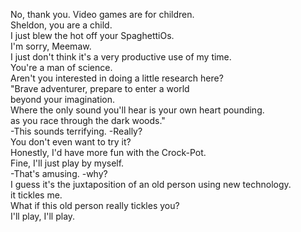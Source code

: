
No, thank you.  Video games are for children.         
Sheldon, you are a child.         
I just blew the hot off your SpaghettiOs.         
I'm sorry, Meemaw.         
I just don't think it's a very productive use of my time.         
You're a man of science.         
Aren't you interested in doing a little research here?         
"Brave adventurer, prepare to enter a world         
beyond your imagination.         
Where the only sound you'll hear is your own heart pounding.         
as you race through the dark woods."         
-This sounds terrifying.  -Really?         
You don't even want to try it?         
Honestly, I'd have more fun with the Crock-Pot.         
Fine, I'll just play by myself.         
-That's amusing.  -why?         
I guess it's the juxtaposition of an old person using new technology.         
it tickles me.         
What if this old person really tickles you?         
I'll play, I'll play.         











